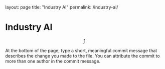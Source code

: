layout: page
title: "Industry AI"
permalink: /industry-ai/

# Industry AI


$$
\int
$$

At the bottom of the page, type a short, meaningful commit message that describes the change you made to the file. You can attribute the commit to more than one author in the commit message. 